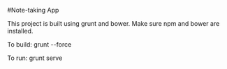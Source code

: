 #Note-taking App

This project is built using grunt and bower.
Make sure npm and bower are installed.

To build:
  grunt --force

To run:
  grunt serve
